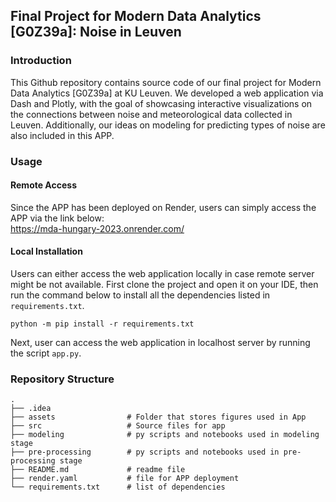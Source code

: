 ## Final Project for Modern Data Analytics [G0Z39a]: Noise in Leuven

### Introduction
This Github repository contains source code of our final project for Modern Data Analytics [G0Z39a] at KU Leuven. 
We developed a web application via Dash and Plotly, with the goal of showcasing interactive visualizations on the connections between noise and meteorological data collected in Leuven. 
Additionally, our ideas on modeling for predicting types of noise are also included in this APP.


### Usage
#### Remote Access
Since the APP has been deployed on Render, users can simply access the APP via the link below:  
https://mda-hungary-2023.onrender.com/

#### Local Installation 
Users can either access the web application locally in case remote server might be not available. 
First clone the project and open it on your IDE, then run the command below to install all the dependencies listed in 
`requirements.txt`.
```
python -m pip install -r requirements.txt
```
Next, user can access the web application in localhost server by running the script `app.py`. 



### Repository Structure

    .
    ├── .idea                  
    ├── assets                # Folder that stores figures used in App
    ├── src                   # Source files for app
    ├── modeling              # py scripts and notebooks used in modeling stage
    ├── pre-processing        # py scripts and notebooks used in pre-processing stage
    ├── README.md             # readme file
    ├── render.yaml           # file for APP deployment
    └── requirements.txt      # list of dependencies